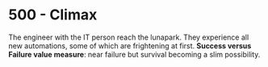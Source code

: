 # 500 - Climax

The engineer with the IT person reach the lunapark. They experience all new automations, some of which are frightening at first. **Success versus Failure value measure**: near failure but survival becoming a slim possibility.